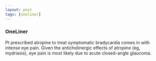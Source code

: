```yaml
---
layout: post
tags: [oneliner]
---
```



### OneLiner

Pt prescribed atropine to treat symptomatic bradycardia comes in with intense eye pain. Given the anticholinergic effects of atropine (eg, mydriasis), eye pain is most likely due to acute closed-angle glaucoma.
